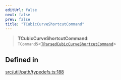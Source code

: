 ```yaml
---
editUrl: false
next: false
prev: false
title: "TCubicCurveShortcutCommand"
---
```


> **TCubicCurveShortcutCommand**: `TCommand5`\<[`TParsedCubicCurveShortcutCommand`](/api/namespaces/util/type-aliases/tparsedcubiccurveshortcutcommand/)\>

## Defined in

[src/util/path/typedefs.ts:188](https://github.com/fabricjs/fabric.js/blob/c093e29e73123dafcfa091ff4d5e04e690bb796e/src/util/path/typedefs.ts#L188)
